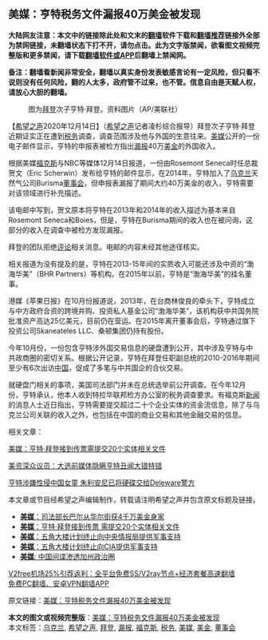  <h2>美媒：亨特税务文件漏报40万美金被发现</h2> <p class="notice"><b>大陆网友注意：本文中的链接除此处和文末的<a href="https://github.com/bannedbook/fanqiang" >翻墙</a>软件下载和<a href="https://github.com/killgcd/justmysocks/blob/master/README.md">翻墙推荐</a>链接外全部为禁网链接，未翻墙状态下打不开，请勿点击。此为文字版禁闻，欲看图文视频完整版和更多禁闻，请下载<a href="https://github.com/bannedbook/fanqiang">翻墙软件或APP</a>后翻墙上禁闻网。</p><p>备注：翻墙看新闻非常安全，翻墙以真实身份发表敏感言论有一定风险，但只看不说则没有任何风险，翻的人太多，政府管不过来，也不管。信息自由是天赋人权，请放心大胆的翻墙。</b></p>  <div class="entry"> <figure><figcaption>图为<a href="https://www.bannedbook.org/bnews/tag/%e6%8b%9c%e7%99%bb/" class="st_tag internal_tag" rel="tag" title="标签 拜登 下的日志">拜登</a>次子亨特·拜登。资料图片（AP/美联社）</figcaption></figure> <p>【<span class='wp_keywordlink_affiliate'><a href="https://www.soundofhope.org" title="希望之声" target="_blank">希望之声</a></span>2020年12月14日】（<a href="https://www.bannedbook.org/bnews/tag/%e5%b8%8c%e6%9c%9b%e4%b9%8b%e5%a3%b0/" class="st_tag internal_tag" rel="tag" title="标签 希望之声 下的日志">希望之声</a>记者凌杉综合报导）拜登次子亨特·拜登近期证实正在遭到<a href="https://www.bannedbook.org/bnews/tag/%E7%A8%8E%E5%8A%A1/" class="st_tag internal_tag" rel="tag" title="标签 税务 下的日志">税务</a>调查，调查范围涉及他与外国的生意往来。<a href="https://www.bannedbook.org/bnews/tag/%e7%be%8e%e5%aa%92/" class="st_tag internal_tag" rel="tag" title="标签 美媒 下的日志">美媒</a>公开的一份电子邮件显示，亨特的申报表被检方指出<a href="https://www.bannedbook.org/bnews/tag/%E6%BC%8F%E6%8A%A5/" class="st_tag internal_tag" rel="tag" title="标签 漏报 下的日志">漏报</a>40万<a href="https://www.bannedbook.org/bnews/tag/%E7%BE%8E%E9%87%91/" class="st_tag internal_tag" rel="tag" title="标签 美金 下的日志">美金</a>的外国收入。</p> <p>根据美媒<a href="https://www.bannedbook.org/bnews/tag/%e7%a6%8f%e5%85%8b%e6%96%af/" class="st_tag internal_tag" rel="tag" title="标签 福克斯 下的日志">福克斯</a>与NBC等媒体12月14日报道，一份由Rosemont Seneca时任总裁贺文（Eric Sc​​herwin）发布给亨特的邮件显示，在2014年，亨特加入了<a href="https://www.bannedbook.org/bnews/tag/%e4%b9%8c%e5%85%8b%e5%85%b0/" class="st_tag internal_tag" rel="tag" title="标签 乌克兰 下的日志">乌克兰</a>天然气公司Burisma<a href="https://www.bannedbook.org/bnews/tag/%E8%91%A3%E4%BA%8B%E4%BC%9A/" class="st_tag internal_tag" rel="tag" title="标签 董事会 下的日志">董事会</a>，但申报表漏报了期间大约40万美金的收入，亨特需要对该领域进行补充描述。</p> <p>该电邮中写到，贺文原本将亨特在2013年和2014年的收入描述为基本来自Rosemont Seneca和Boies，但是，亨特在Burisma期间的收入也在被问询，这部分的收入在调查中被检方发现漏报。</p>  <p>拜登的团队拒绝<span class='wp_keywordlink_affiliate'><a href="https://www.bannedbook.org/bnews/comments/" title="新闻评论" target="_blank">评论</a></span>相关消息。电邮的内容未经其他途径核实。</p> <p>相关报道为没有提及的是，亨特在2013-15年间的实质收入可能还涉及中资的“渤海华美”（BHR Partners）等机构。在2015年以前，亨特是“渤海华美”的挂名董事。</p> <p>港媒《苹果日报》在10月份报道说，2013年，在台商林俊良的牵头下，亨特成立与中方政府合资的跨境并购、投资私人基金公司“渤海华美”，该机构获中共国务院批准资产高达25亿美元，目前仍在营运。在2015年离开董事会后，亨特通过旗下投资公司Skaneateles LLC、桑顿集团仍持有股份。</p>  <p>今年10月份，一份包含亨特涉外国交易信息的硬盘遭到公开，其中涉及亨特与中共政商圈的密切关系。根据公开记录，亨特在拜登任职副总统的2010-2016年期间至少有6次出访<span class='wp_keywordlink_affiliate'><a href="https://www.bannedbook.org/" title="中国" target="_blank">中国</a></span>，促成了多笔与中共国企的合伙交易。</p> <p>就硬盘门相关的事项，美国司法部门并未在总统选举前公开调查。在今年12月份，亨特承认，他本人收到特拉华联邦检方办公室的税务调查要求。有福克斯<span class='wp_keywordlink_affiliate'><a href="https://www.bannedbook.org/" title="新闻">新闻</a></span>的消息人士近日指出，亨特需要提交超过二十个企业实体的资金流信息，除了与乌克兰公司关联的收入之外，也包括在中国的商业交易和其他金融交易的信息。</p> <p>相关文章：</p>  <p><a data-ctorig="https://www.soundofhope.org/post/453280" data-cturl="https://www.google.com/url?client=internal-element-cse&amp;cx=007749283119516952101:0iwnfnkwnek&amp;q=https://www.soundofhope.org/post/453280&amp;sa=U&amp;ved=2ahUKEwjYwoKHw87tAhWQtJ4KHTCeC4IQFjABegQICBAC&amp;usg=AOvVaw2kGpvkkn4mXiQC3N5MYLi7" href="https://www.soundofhope.org/post/453280" target="_blank">美媒：亨特·拜登接到传票需提交20个实体相关文件</a></p> <p><a data-ctorig="https://www.soundofhope.org/post/453019" data-cturl="https://www.google.com/url?client=internal-element-cse&amp;cx=007749283119516952101:0iwnfnkwnek&amp;q=https://www.soundofhope.org/post/453019&amp;sa=U&amp;ved=2ahUKEwjYwoKHw87tAhWQtJ4KHTCeC4IQFjAEegQIBRAC&amp;usg=AOvVaw01_oZANAoh7VfG0UvZb15o" href="https://www.soundofhope.org/post/453019" target="_blank">美资深众议员：大选前媒体隐瞒亨特丑闻大错特错</a></p> <p><a data-ctorig="https://www.soundofhope.org/post/434296" data-cturl="https://www.google.com/url?client=internal-element-cse&amp;cx=007749283119516952101:0iwnfnkwnek&amp;q=https://www.soundofhope.org/post/434296&amp;sa=U&amp;ved=2ahUKEwjYwoKHw87tAhWQtJ4KHTCeC4IQFjADegQICRAC&amp;usg=AOvVaw15xrgPIBFW37m8aNWqsbvm" href="https://www.soundofhope.org/post/434296" target="_blank">亨特涉嫌性侵中国女童 朱利安尼已将硬碟交给Deleware警方</a></p>  <p>本文章或节目经希望之声编辑制作，转载请注明希望之声并包含原文标题及链接。</p> <ul class='op-related-articles' title='相关阅读'> <li><a href='https://www.bannedbook.org/bnews/comments/20201215/1447774.html' target='_blank'><b>美媒</b>：司法部长巴尔从华尔街获4千万美金身家</a></li> <li><a href='https://www.bannedbook.org/bnews/comments/20201214/1447308.html' target='_blank'><b>美媒</b>：亨特·拜登接到传票 需提交20个实体相关文件</a></li> <li><a href='https://www.bannedbook.org/bnews/cnnews/20201211/1445810.html' target='_blank'><b>美媒</b>：五角大楼计划终止向中央情报局提供军事支持</a></li> <li><a href='https://www.bannedbook.org/bnews/comments/20201211/1445664.html' target='_blank'><b>美媒</b>：五角大楼计划终止向CIA提供军事支持</a></li> <li><a href='https://www.bannedbook.org/bnews/baitai/20201210/1445246.html' target='_blank'><b>美媒</b>: 中国间谍渗透加州政治圈</a></li> </ul> <p class="texttj"> <a href="https://www.bannedbook.org/forum23/topic22702.html" target="_blank">V2free机场25%引荐返利：全平台免费SS/V2ray节点+经济套餐高速翻墙</a><br/> <a href="https://github.com/bannedbook/fanqiang/wiki/%E7%A6%81%E9%97%BB%E7%BD%91%E5%AE%89%E5%8D%93%E7%BF%BB%E5%A2%99%E6%96%B0%E9%97%BBAPP" target="_blank">免费PC翻墙、安卓VPN翻墙APP</a></p><p>原文链接：<a class="src_link"  href="https://www.soundofhope.org/post/453586" target="_blank">美媒：亨特税务文件漏报40万美金被发现</a></p><a name='sharetosocial'></a>       <div><b>本文的图文或视频完整版</b>：<a href='https://www.bannedbook.org/bnews/comments/20201215/1447864.html'>美媒：亨特税务文件漏报40万美金被发现</a></div>  </div><!--END ENTRY--> <div class="postfooter"> <div>本文标签：<a href="https://www.bannedbook.org/bnews/tag/%e4%b9%8c%e5%85%8b%e5%85%b0/" rel="tag">乌克兰</a>, <a href="https://www.bannedbook.org/bnews/tag/%e5%b8%8c%e6%9c%9b%e4%b9%8b%e5%a3%b0/" rel="tag">希望之声</a>, <a href="https://www.bannedbook.org/bnews/tag/%e6%8b%9c%e7%99%bb/" rel="tag">拜登</a>, <a href="https://www.bannedbook.org/bnews/tag/%E6%BC%8F%E6%8A%A5/" rel="tag">漏报</a>, <a href="https://www.bannedbook.org/bnews/tag/%e7%a6%8f%e5%85%8b%e6%96%af/" rel="tag">福克斯</a>, <a href="https://www.bannedbook.org/bnews/tag/%E7%A8%8E%E5%8A%A1/" rel="tag">税务</a>, <a href="https://www.bannedbook.org/bnews/tag/%e7%be%8e%e5%aa%92/" rel="tag">美媒</a>, <a href="https://www.bannedbook.org/bnews/tag/%E7%BE%8E%E9%87%91/" rel="tag">美金</a>, <a href="https://www.bannedbook.org/bnews/tag/%E8%91%A3%E4%BA%8B%E4%BC%9A/" rel="tag">董事会</a></div>  </div><!--END POSTFOOTER--> 